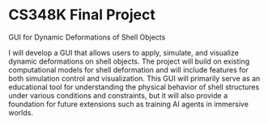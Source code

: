 # CS348K Final Project
GUI for Dynamic Deformations of Shell Objects

I will develop a GUI that allows users to apply, simulate, and visualize dynamic deformations on shell objects. The project will build on existing computational models for shell deformation and will include features for both simulation control and visualization. This GUI will primarily serve as an educational tool for understanding the physical behavior of shell structures under various conditions and constraints, but it will also provide a foundation for future extensions such as training AI agents in immersive worlds.
